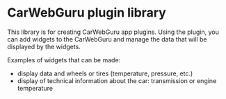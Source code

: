 # CarWebGuru plugin library

This library is for creating CarWebGuru app plugins. Using the plugin, you can add widgets to the CarWebGuru and manage the data that will be displayed by the widgets.

Examples of widgets that can be made:
* display data and wheels or tires (temperature, pressure, etc.)
* display of technical information about the car: transmission or engine temperature
